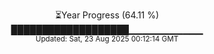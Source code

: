 <p align="center">
⏳Year Progress (64.11 %)<br>
███████████████████▁▁▁▁▁▁▁▁▁▁▁ <br>
<sub>Updated: Sat, 23 Aug 2025 00:12:14 GMT</sub>
</p>

